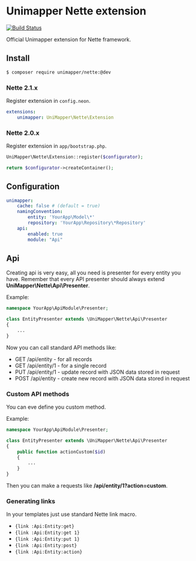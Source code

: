 Unimapper Nette extension
=========================

[![Build Status](https://secure.travis-ci.org/unimapper/nette.png?branch=master)](http://travis-ci.org/unimapper/nette)

Official Unimapper extension for Nette framework.

## Install

```sh
$ composer require unimapper/nette:@dev
```

### Nette 2.1.x

Register extension in `config.neon`.

```yml
extensions:
    unimapper: UniMapper\Nette\Extension
```

### Nette 2.0.x

Register extension in `app/bootstrap.php`.

```php
UniMapper\Nette\Extension::register($configurator);

return $configurator->createContainer();
```

## Configuration

```yml
unimapper:
    cache: false # (default = true)
    namingConvention:
        entity: 'YourApp\Model\*'
        repository: 'YourApp\Repository\*Repository'
    api:
        enabled: true
        module: "Api"
```

## Api

Creating api is very easy, all you need is presenter for every entity you have. Remember that every API presenter should always extend **UniMapper\Nette\Api\Presenter**.

Example:
```php
namespace YourApp\ApiModule\Presenter;

class EntityPresenter extends \UniMapper\Nette\Api\Presenter
{
    ...
}
```

Now you can call standard API methods like:
- GET  /api/entity   - for all records
- GET  /api/entity/1 - for a single record
- PUT  /api/entity/1 - update record with JSON data stored in request
- POST /api/entity   - create new record with JSON data stored in request

### Custom API methods
You can eve define you custom method.

Example:
```php
namespace YourApp\ApiModule\Presenter;

class EntityPresenter extends \UniMapper\Nette\Api\Presenter
{
    public function actionCustom($id)
    {
        ...
    }
}
```
Then you can make a requests like **/api/entity/1?action=custom**.

### Generating links
In your templates just use standard Nette link macro.

- `{link :Api:Entity:get}`
- `{link :Api:Entity:get 1}`
- `{link :Api:Entity:put 1}`
- `{link :Api:Entity:post}`
- `{link :Api:Entity:action}`